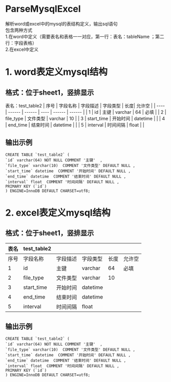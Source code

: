 # ParseMysqlExcel
解析word或excel中的mysql的表结构定义，输出sql语句  
包含两种方式  
1.在word中定义（需要表名和表格一一对应，第一行：表名：tableName   ；第二行：字段表格）  
2.在excel中定义

# 1. word表定义mysql结构
## 格式：位于sheet1，竖排显示

表名：test_table2
| 序号 | 字段名称 | 字段描述 | 字段类型 | 长度| 允许空 |
| ---- | ------ | ------ | ---- | ------ | ------ |
| 1 |	id | 主键 | varchar | 64 | 必填 |
| 2 |	file_type | 文件类型 | varchar | 10 |
| 3 |	start_time | 开始时间 | datetime |   |
| 4 |	end_time | 结束时间 | datetime |   |
| 5 |	interval | 时间间隔 | float |   |


## 输出示例
```
CREATE TABLE `test_table2` (
`id` varchar(64) NOT NULL COMMENT '主键'  ,
`file_type` varchar(10)  COMMENT '文件类型' DEFAULT NULL ,
`start_time` datetime  COMMENT '开始时间' DEFAULT NULL ,
`end_time` datetime  COMMENT '结束时间' DEFAULT NULL ,
`interval` float  COMMENT '时间间隔' DEFAULT NULL ,
PRIMARY KEY (`id`)
) ENGINE=InnoDB DEFAULT CHARSET=utf8;
```


# 2. excel表定义mysql结构
## 格式：位于sheet1，竖排显示

| 表名 | test_table2 |  |   |   |  |
| ---- | ------ | ------ | ---- | ------ | ------ |
| 序号 | 字段名称 | 字段描述 | 字段类型 | 长度| 允许空 |
| 1 |	id | 主键 | varchar | 64 | 必填 |
| 2 |	file_type | 文件类型 | varchar | 10 |
| 3 |	start_time | 开始时间 | datetime |   |
| 4 |	end_time | 结束时间 | datetime |   |
| 5 |	interval | 时间间隔 | float |   |


## 输出示例
```
CREATE TABLE `test_table2` (
`id` varchar(64) NOT NULL COMMENT '主键'  ,
`file_type` varchar(10)  COMMENT '文件类型' DEFAULT NULL ,
`start_time` datetime  COMMENT '开始时间' DEFAULT NULL ,
`end_time` datetime  COMMENT '结束时间' DEFAULT NULL ,
`interval` float  COMMENT '时间间隔' DEFAULT NULL ,
PRIMARY KEY (`id`)
) ENGINE=InnoDB DEFAULT CHARSET=utf8;
```
